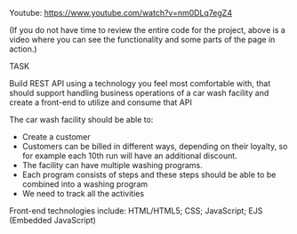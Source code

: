 Youtube: https://www.youtube.com/watch?v=nm0DLq7egZ4

(If you do not have time to review the entire code for the project,
above is a video where you can see the functionality and some parts of the page in action.)

TASK

Build REST API using a technology you feel most comfortable with, that should support 
handling business operations of a car wash facility and create a front-end to utilize and 
consume that API

The car wash facility should be able to:
- Create a customer
- Customers can be billed in different ways, depending on their loyalty, so for example 
each 10th run will have an additional discount.
- The facility can have multiple washing programs.
- Each program consists of steps and these steps should be able to be combined into a 
washing program
- We need to track all the activities

Front-end technologies include: HTML/HTML5; CSS; JavaScript; EJS (Embedded JavaScript)
